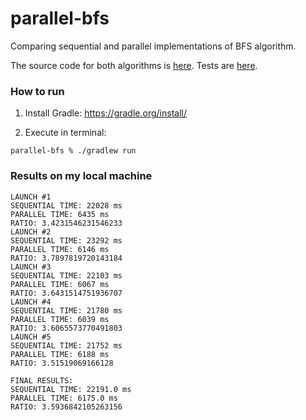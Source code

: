 # parallel-bfs

Comparing sequential and parallel implementations of BFS algorithm.

The source code for both algorithms is [here](https://github.com/GermanRandle/parallel-bfs/blob/main/app/src/main/kotlin/german/randle/bfs/BfsAlgorithms.kt).
Tests are [here](https://github.com/GermanRandle/parallel-bfs/blob/main/app/src/test/kotlin/german/randle/bfs/BfsTest.kt).

### How to run

1) Install Gradle: https://gradle.org/install/

2) Execute in terminal:
```
parallel-bfs % ./gradlew run
```

### Results on my local machine

```declarative
LAUNCH #1
SEQUENTIAL TIME: 22028 ms
PARALLEL TIME: 6435 ms
RATIO: 3.4231546231546233
LAUNCH #2
SEQUENTIAL TIME: 23292 ms
PARALLEL TIME: 6146 ms
RATIO: 3.7897819720143184
LAUNCH #3
SEQUENTIAL TIME: 22103 ms
PARALLEL TIME: 6067 ms
RATIO: 3.6431514751936707
LAUNCH #4
SEQUENTIAL TIME: 21780 ms
PARALLEL TIME: 6039 ms
RATIO: 3.6065573770491803
LAUNCH #5
SEQUENTIAL TIME: 21752 ms
PARALLEL TIME: 6188 ms
RATIO: 3.51519069166128

FINAL RESULTS:
SEQUENTIAL TIME: 22191.0 ms
PARALLEL TIME: 6175.0 ms
RATIO: 3.5936842105263156
```
